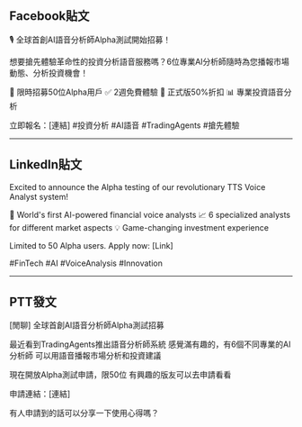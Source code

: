## Facebook貼文
🎙️ 全球首創AI語音分析師Alpha測試開始招募！

想要搶先體驗革命性的投資分析語音服務嗎？6位專業AI分析師隨時為您播報市場動態、分析投資機會！

🎯 限時招募50位Alpha用戶
✅ 2週免費體驗
🎁 正式版50%折扣
📊 專業投資語音分析

立即報名：[連結]
#投資分析 #AI語音 #TradingAgents #搶先體驗

---

## LinkedIn貼文
Excited to announce the Alpha testing of our revolutionary TTS Voice Analyst system! 

🚀 World's first AI-powered financial voice analysts
📈 6 specialized analysts for different market aspects
💡 Game-changing investment experience

Limited to 50 Alpha users. Apply now: [Link]

#FinTech #AI #VoiceAnalysis #Innovation

---

## PTT發文
[閒聊] 全球首創AI語音分析師Alpha測試招募

最近看到TradingAgents推出語音分析師系統
感覺滿有趣的，有6個不同專業的AI分析師
可以用語音播報市場分析和投資建議

現在開放Alpha測試申請，限50位
有興趣的版友可以去申請看看

申請連結：[連結]

有人申請到的話可以分享一下使用心得嗎？